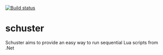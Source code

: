 [![Build status](https://dev.azure.com/abiemarshall94/schuster/_apis/build/status/schuster%20-%20CI)](https://dev.azure.com/abiemarshall94/schuster/_build/latest?definitionId=1)

# schuster
Schuster aims to provide an easy way to run sequential Lua scripts from .Net
